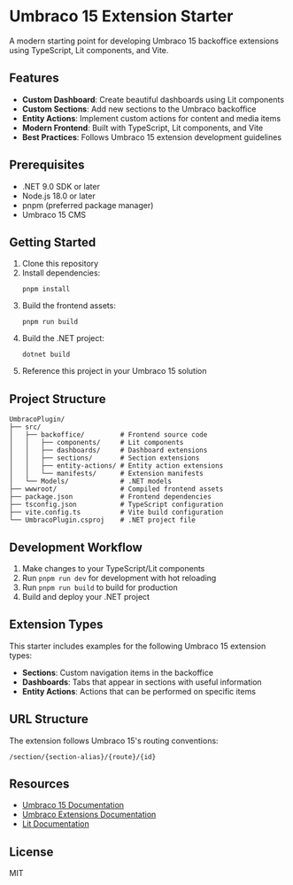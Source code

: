 # Umbraco 15 Extension Starter

A modern starting point for developing Umbraco 15 backoffice extensions using TypeScript, Lit components, and Vite.

## Features

- **Custom Dashboard**: Create beautiful dashboards using Lit components
- **Custom Sections**: Add new sections to the Umbraco backoffice
- **Entity Actions**: Implement custom actions for content and media items
- **Modern Frontend**: Built with TypeScript, Lit components, and Vite
- **Best Practices**: Follows Umbraco 15 extension development guidelines

## Prerequisites

- .NET 9.0 SDK or later
- Node.js 18.0 or later
- pnpm (preferred package manager)
- Umbraco 15 CMS

## Getting Started

1. Clone this repository
2. Install dependencies:
   ```
   pnpm install
   ```
3. Build the frontend assets:
   ```
   pnpm run build
   ```
4. Build the .NET project:
   ```
   dotnet build
   ```
5. Reference this project in your Umbraco 15 solution

## Project Structure

```
UmbracoPlugin/
├── src/
│   ├── backoffice/         # Frontend source code
│   │   ├── components/     # Lit components
│   │   ├── dashboards/     # Dashboard extensions
│   │   ├── sections/       # Section extensions
│   │   ├── entity-actions/ # Entity action extensions
│   │   └── manifests/      # Extension manifests
│   └── Models/             # .NET models
├── wwwroot/                # Compiled frontend assets
├── package.json            # Frontend dependencies
├── tsconfig.json           # TypeScript configuration
├── vite.config.ts          # Vite build configuration
└── UmbracoPlugin.csproj    # .NET project file
```

## Development Workflow

1. Make changes to your TypeScript/Lit components
2. Run `pnpm run dev` for development with hot reloading
3. Run `pnpm run build` to build for production
4. Build and deploy your .NET project

## Extension Types

This starter includes examples for the following Umbraco 15 extension types:

- **Sections**: Custom navigation items in the backoffice
- **Dashboards**: Tabs that appear in sections with useful information
- **Entity Actions**: Actions that can be performed on specific items

## URL Structure

The extension follows Umbraco 15's routing conventions:

```
/section/{section-alias}/{route}/{id}
```

## Resources

- [Umbraco 15 Documentation](https://docs.umbraco.com)
- [Umbraco Extensions Documentation](https://docs.umbraco.com/umbraco-cms/extending)
- [Lit Documentation](https://lit.dev/)

## License

MIT
